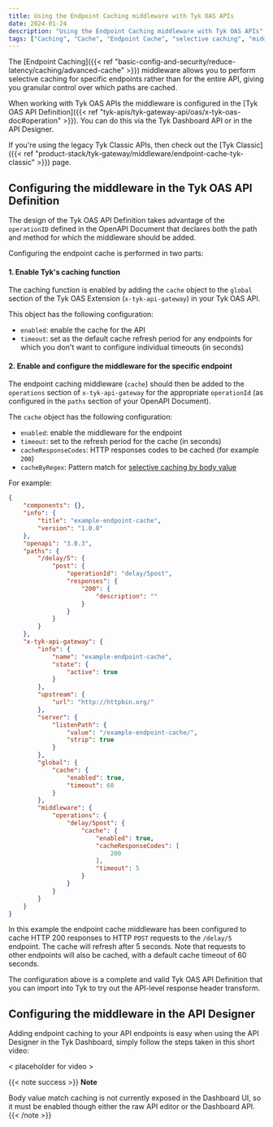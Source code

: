 ```yaml
---
title: Using the Endpoint Caching middleware with Tyk OAS APIs
date: 2024-01-24
description: "Using the Endpoint Caching middleware with Tyk OAS APIs"
tags: ["Caching", "Cache", "Endpoint Cache", "selective caching", "middleware", "per-endpoint", "Tyk OAS"]
---
```


The [Endpoint Caching]({{< ref "basic-config-and-security/reduce-latency/caching/advanced-cache" >}}) middleware allows you to perform selective caching for specific endpoints rather than for the entire API, giving you granular control over which paths are cached.

When working with Tyk OAS APIs the middleware is configured in the [Tyk OAS API Definition]({{< ref "tyk-apis/tyk-gateway-api/oas/x-tyk-oas-doc#operation" >}}). You can do this via the Tyk Dashboard API or in the API Designer.

If you're using the legacy Tyk Classic APIs, then check out the [Tyk Classic]({{< ref "product-stack/tyk-gateway/middleware/endpoint-cache-tyk-classic" >}}) page.

## Configuring the middleware in the Tyk OAS API Definition
The design of the Tyk OAS API Definition takes advantage of the `operationID` defined in the OpenAPI Document that declares both the path and method for which the middleware should be added.

Configuring the endpoint cache is performed in two parts:

#### 1. Enable Tyk's caching function
The caching function is enabled by adding the `cache` object to the `global` section of the Tyk OAS Extension (`x-tyk-api-gateway`) in your Tyk OAS API.

This object has the following configuration:
 - `enabled`: enable the cache for the API
 - `timeout`: set as the default cache refresh period for any endpoints for which you don't want to configure individual timeouts (in seconds) 

#### 2. Enable and configure the middleware for the specific endpoint
The endpoint caching middleware (`cache`) should then be added to the `operations` section of `x-tyk-api-gateway` for the appropriate `operationId` (as configured in the `paths` section of your OpenAPI Document).

The `cache` object has the following configuration:
 - `enabled`: enable the middleware for the endpoint
 - `timeout`: set to the refresh period for the cache (in seconds)
 - `cacheResponseCodes`: HTTP responses codes to be cached (for example `200`)
 - `cacheByRegex`: Pattern match for [selective caching by body value](basic-config-and-security/reduce-latency/caching/advanced-cache#selective-caching-by-body-value)

For example:
```.json {hl_lines=["37-40", "45-51"],linenos=true, linenostart=1}
{
    "components": {},
    "info": {
        "title": "example-endpoint-cache",
        "version": "1.0.0"
    },
    "openapi": "3.0.3",
    "paths": {
        "/delay/5": {
            "post": {
                "operationId": "delay/5post",
                "responses": {
                    "200": {
                        "description": ""
                    }
                }
            }
        }
    },
    "x-tyk-api-gateway": {
        "info": {
            "name": "example-endpoint-cache",
            "state": {
                "active": true
            }
        },
        "upstream": {
            "url": "http://httpbin.org/"
        },
        "server": {
            "listenPath": {
                "value": "/example-endpoint-cache/",
                "strip": true
            }
        },
        "global": {
            "cache": {
                "enabled": true,
                "timeout": 60
            }
        },
        "middleware": {
            "operations": {
                "delay/5post": {
                    "cache": {
                        "enabled": true,
                        "cacheResponseCodes": [
                            200
                        ],
                        "timeout": 5
                    }
                }
            }
        }
    }
}
```

In this example the endpoint cache middleware has been configured to cache HTTP 200 responses to HTTP `POST` requests to the `/delay/5` endpoint. The cache will refresh after 5 seconds. Note that requests to other endpoints will also be cached, with a default cache timeout of 60 seconds.

The configuration above is a complete and valid Tyk OAS API Definition that you can import into Tyk to try out the API-level response header transform.

## Configuring the middleware in the API Designer
Adding endpoint caching to your API endpoints is easy when using the API Designer in the Tyk Dashboard, simply follow the steps taken in this short video:

 < placeholder for video >

{{< note success >}}
**Note**  

Body value match caching is not currently exposed in the Dashboard UI, so it must be enabled though either the raw API editor or the Dashboard API. 
{{< /note >}}